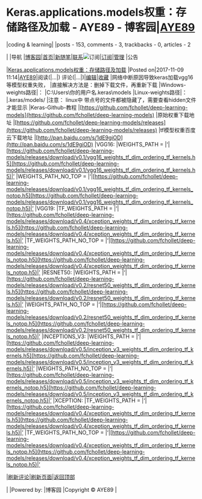 
# Keras.applications.models权重：存储路径及加载 - AYE89 - 博客园|[AYE89](https://www.cnblogs.com/eniac1946/)
|coding & learning|
|posts - 153, comments - 3, trackbacks - 0, articles - 2

|
|导航
|[博客园](https://www.cnblogs.com/)|[首页](https://www.cnblogs.com/eniac1946/)|[新随笔](https://i.cnblogs.com/EditPosts.aspx?opt=1)|[联系](https://msg.cnblogs.com/send/AYE89)![订阅](//www.cnblogs.com/images/xml.gif)|[订阅](https://www.cnblogs.com/eniac1946/rss)|[管理](https://i.cnblogs.com/)
|公告


|[Keras.applications.models权重：存储路径及加载](https://www.cnblogs.com/eniac1946/p/7808439.html)
|Posted on|2017-11-09 11:14|[AYE89](https://www.cnblogs.com/eniac1946/)|阅读(|...|) 评论(|...|)|[编辑](https://i.cnblogs.com/EditPosts.aspx?postid=7808439)|[收藏](#)
|网络中断原因导致keras加载vgg16等模型权重失败，
|直接解决方法是：删掉下载文件，再重新下载
|Windows-weights路径|：
|C:\Users\你的用户名\.keras\models
|Linux-weights路径|：
|.keras/models/
|注意： linux中 带点号的文件都被隐藏了，需要查看hidden文件才能显示
|Keras-Github-教程
|[https://github.com/fchollet/deep-learning-models](https://github.com/fchollet/deep-learning-models)
|原始权重下载地址
|[https://github.com/fchollet/deep-learning-models/releases](https://github.com/fchollet/deep-learning-models/releases)
|tf模型权重百度云下载地址
|[http://pan.baidu.com/s/1dE9giOD](http://pan.baidu.com/s/1dE9giOD)
|VGG16:
|WEIGHTS_PATH =
|‘|[https://github.com/fchollet/deep-learning-models/releases/download/v0.1/vgg16_weights_tf_dim_ordering_tf_kernels.h5](https://github.com/fchollet/deep-learning-models/releases/download/v0.1/vgg16_weights_tf_dim_ordering_tf_kernels.h5)|’
|WEIGHTS_PATH_NO_TOP =
|‘|[https://github.com/fchollet/deep-learning-models/releases/download/v0.1/vgg16_weights_tf_dim_ordering_tf_kernels_notop.h5](https://github.com/fchollet/deep-learning-models/releases/download/v0.1/vgg16_weights_tf_dim_ordering_tf_kernels_notop.h5)|’
|VGG19:
|TF_WEIGHTS_PATH =
|‘|[https://github.com/fchollet/deep-learning-models/releases/download/v0.4/xception_weights_tf_dim_ordering_tf_kernels.h5](https://github.com/fchollet/deep-learning-models/releases/download/v0.4/xception_weights_tf_dim_ordering_tf_kernels.h5)|’
|TF_WEIGHTS_PATH_NO_TOP =
|‘|[https://github.com/fchollet/deep-learning-models/releases/download/v0.4/xception_weights_tf_dim_ordering_tf_kernels_notop.h5](https://github.com/fchollet/deep-learning-models/releases/download/v0.4/xception_weights_tf_dim_ordering_tf_kernels_notop.h5)|’
|RESNET50:
|WEIGHTS_PATH =
|‘|[https://github.com/fchollet/deep-learning-models/releases/download/v0.2/resnet50_weights_tf_dim_ordering_tf_kernels.h5](https://github.com/fchollet/deep-learning-models/releases/download/v0.2/resnet50_weights_tf_dim_ordering_tf_kernels.h5)|’
|WEIGHTS_PATH_NO_TOP =
|‘|[https://github.com/fchollet/deep-learning-models/releases/download/v0.2/resnet50_weights_tf_dim_ordering_tf_kernels_notop.h5](https://github.com/fchollet/deep-learning-models/releases/download/v0.2/resnet50_weights_tf_dim_ordering_tf_kernels_notop.h5)|’
|INCEPTIONS_V3:
|WEIGHTS_PATH =
|‘|[https://github.com/fchollet/deep-learning-models/releases/download/v0.5/inception_v3_weights_tf_dim_ordering_tf_kernels.h5](https://github.com/fchollet/deep-learning-models/releases/download/v0.5/inception_v3_weights_tf_dim_ordering_tf_kernels.h5)|’
|WEIGHTS_PATH_NO_TOP =
|‘|[https://github.com/fchollet/deep-learning-models/releases/download/v0.5/inception_v3_weights_tf_dim_ordering_tf_kernels_notop.h5](https://github.com/fchollet/deep-learning-models/releases/download/v0.5/inception_v3_weights_tf_dim_ordering_tf_kernels_notop.h5)|’
|XCEPTION:
|TF_WEIGHTS_PATH =
|‘|[https://github.com/fchollet/deep-learning-models/releases/download/v0.4/xception_weights_tf_dim_ordering_tf_kernels.h5](https://github.com/fchollet/deep-learning-models/releases/download/v0.4/xception_weights_tf_dim_ordering_tf_kernels.h5)|’
|TF_WEIGHTS_PATH_NO_TOP =
|‘|[https://github.com/fchollet/deep-learning-models/releases/download/v0.4/xception_weights_tf_dim_ordering_tf_kernels_notop.h5](https://github.com/fchollet/deep-learning-models/releases/download/v0.4/xception_weights_tf_dim_ordering_tf_kernels_notop.h5)|’







|[刷新评论](javascript:void(0);)|[刷新页面](#)|[返回顶部](#top)






|
|Powered by:
|博客园
|Copyright © AYE89
|
